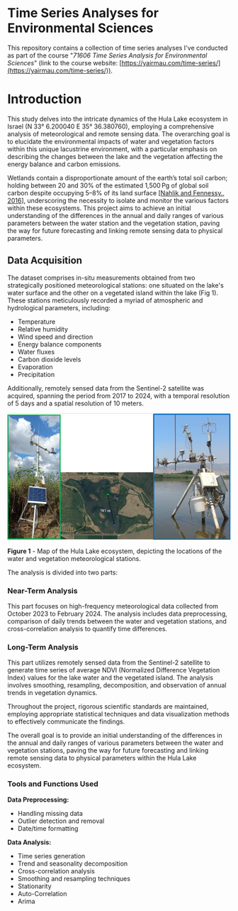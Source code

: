 # Time Series Analyses for Environmental Sciences

This repository contains a collection of time series analyses I've conducted as part of the course "*71606 Time Series Analysis for Environmental Sciences*" (link to the course website: [https://yairmau.com/time-series/](https://yairmau.com/time-series/)).

# Introduction

This study delves into the intricate dynamics of the Hula Lake ecosystem in Israel (N 33° 6.200040 E 35° 36.380760), employing a comprehensive analysis of meteorological and remote sensing data. The overarching goal is to elucidate the environmental impacts of water and vegetation factors within this unique lacustrine environment, with a particular emphasis on describing the changes between the lake and the vegetation affecting the energy balance and carbon emissions.

Wetlands contain a disproportionate amount of the earth’s total soil carbon; holding between 20 and 30% of the estimated 1,500 Pg of global soil carbon despite occupying 5–8% of its land surface [[Nahlik and Fennessy., 2016](https://www.nature.com/articles/ncomms13835)], underscoring the necessity to isolate and monitor the various factors within these ecosystems. This project aims to achieve an initial understanding of the differences in the annual and daily ranges of various parameters between the water station and the vegetation station, paving the way for future forecasting and linking remote sensing data to physical parameters.

## Data Acquisition

The dataset comprises in-situ measurements obtained from two strategically positioned meteorological stations: one situated on the lake's water surface and the other on a vegetated island within the lake (Fig 1). These stations meticulously recorded a myriad of atmospheric and hydrological parameters, including:

- Temperature
- Relative humidity
- Wind speed and direction
- Energy balance components
- Water fluxes
- Carbon dioxide levels
- Evaporation
- Precipitation

Additionally, remotely sensed data from the Sentinel-2 satellite was acquired, spanning the period from 2017 to 2024, with a temporal resolution of 5 days and a spatial resolution of 10 meters.

![alt text](Stations_Image.png)

**Figure 1** - Map of the Hula Lake ecosystem, depicting the locations of the water and vegetation meteorological stations.

The analysis is divided into two parts:

### Near-Term Analysis

This part focuses on high-frequency meteorological data collected from October 2023 to February 2024. The analysis includes data preprocessing, comparison of daily trends between the water and vegetation stations, and cross-correlation analysis to quantify time differences.

### Long-Term Analysis
This part utilizes remotely sensed data from the Sentinel-2 satellite to generate time series of average NDVI (Normalized Difference Vegetation Index) values for the lake water and the vegetated island. The analysis involves smoothing, resampling, decomposition, and observation of annual trends in vegetation dynamics.

Throughout the project, rigorous scientific standards are maintained, employing appropriate statistical techniques and data visualization methods to effectively communicate the findings.

The overall goal is to provide an initial understanding of the differences in the annual and daily ranges of various parameters between the water and vegetation stations, paving the way for future forecasting and linking remote sensing data to physical parameters within the Hula Lake ecosystem.


### Tools and Functions Used

**Data Preprocessing:**
- Handling missing data
- Outlier detection and removal
- Date/time formatting

**Data Analysis:**
- Time series generation
- Trend and seasonality decomposition
- Cross-correlation analysis
- Smoothing and resampling techniques
- Stationarity
- Auto-Correlation
- Arima
